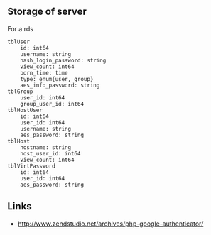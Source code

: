 ## Storage of server

For a rds

	tblUser
		id: int64 
		username: string
		hash_login_password: string
		view_count: int64
		born_time: time
		type: enum{user, group}
		aes_info_password: string
	tblGroup
		user_id: int64
		group_user_id: int64
	tblHostUser
		id: int64
		user_id: int64
		username: string
		aes_password: string
	tblHost
		hostname: string
		host_user_id: int64
		view_count: int64
	tblVirtPassword
		id: int64
		user_id: int64
		aes_password: string

## Links
* <http://www.zendstudio.net/archives/php-google-authenticator/>
		

